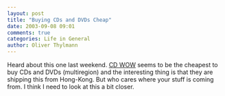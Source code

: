 ```yaml
---
layout: post
title: "Buying CDs and DVDs Cheap"
date: 2003-09-08 09:01
comments: true
categories: Life in General
author: Oliver Thylmann
---
```



Heard about this one last weekend. [CD WOW](http://www1.cd-wow.com/) seems to be the cheapest to buy CDs and DVDs (multiregion) and the interesting thing is that they are shipping this from Hong-Kong. But who cares where your stuff is coming from. I think I need to look at this a bit closer.

